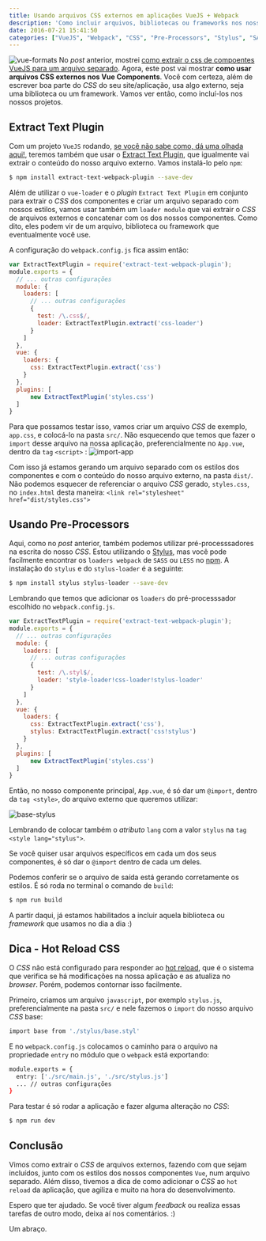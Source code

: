 ```yaml
---
title: Usando arquivos CSS externos em aplicações VueJS + Webpack
description: 'Como incluir arquivos, bibliotecas ou frameworks nos nossos Vue Components'
date: 2016-07-21 15:41:50
categories: ["VueJS", "Webpack", "CSS", "Pre-Processors", "Stylus", "SASS", "LESS", "Hot Reload"]
---
```


![vue-formats](./vue-format.png)
No _post_ anterior, mostrei [como extrair o css de compoentes VueJS para um arquivo separado]( /extraindo-o-css-de-componentes-vuejs-para-um-arquivo-separado). Agora, este post vai mostrar **como usar arquivos CSS externos nos Vue Components**.
Você com certeza, além de escrever boa parte do _CSS_ do seu site/aplicação, usa algo externo, seja uma biblioteca ou um framework. <!-- more --> Vamos ver então, como incluí-los nos nossos projetos.  

## Extract Text Plugin
Com um projeto `VueJS` rodando, [se você não sabe como, dá uma olhada aqui!](/extraindo-o-css-de-componentes-vuejs-para-um-arquivo-separado), teremos também que usar o [Extract Text Plugin](https://github.com/webpack/extract-text-webpack-plugin), que igualmente vai extrair o conteúdo do nosso arquivo externo.
Vamos instalá-lo pelo `npm`:
``` bash
$ npm install extract-text-webpack-plugin --save-dev

```
Além de utilizar o `vue-loader` e o _plugin_ `Extract Text Plugin` em conjunto para extrair o _CSS_ dos componentes e criar um arquivo separado com nossos estilos, vamos usar também um `loader module` que vai extrair o _CSS_ de arquivos externos e concatenar com os dos nossos componentes. Como dito, eles podem vir de um arquivo, biblioteca ou framework que eventualmente você use.

A configuração do `webpack.config.js` fica assim então:
``` javascript
var ExtractTextPlugin = require('extract-text-webpack-plugin');
module.exports = {
  // ... outras configurações
  module: {
    loaders: [
      // ... outras configurações
      {
        test: /\.css$/,
        loader: ExtractTextPlugin.extract('css-loader')
      }
    ]
  },
  vue: {
    loaders: {
      css: ExtractTextPlugin.extract('css')
    }
  },
  plugins: [
      new ExtractTextPlugin('styles.css')
  ]
}

```


Para que possamos testar isso, vamos criar um arquivo _CSS_ de exemplo, `app.css`, e colocá-lo na pasta `src/`. Não esquecendo que temos que fazer o `import` desse arquivo na nossa aplicação, preferencialmente no `App.vue`, dentro da `tag` `<script>` :
![import-app](./import-app.png)

Com isso já estamos gerando um arquivo separado com os estilos dos componentes e com o conteúdo do nosso arquivo externo, na pasta `dist/`. Não podemos esquecer de referenciar o arquivo _CSS_ gerado, `styles.css`, no `index.html` desta maneira: `<link rel="stylesheet" href="dist/styles.css">`

## Usando Pre-Processors
Aqui, como no _post_ anterior, também podemos utilizar pré-processsadores na escrita do nosso _CSS_.
Estou utilizando o [Stylus](https://github.com/shama/stylus-loader), mas você pode facilmente encontrar os `loaders webpack` de `SASS` ou `LESS` no [npm](https://www.npmjs.com/).
A instalação do `stylus` e do `stylus-loader` é a seguinte:

``` bash
$ npm install stylus stylus-loader --save-dev

```
Lembrando que temos que adicionar os `loaders` do pré-processsador escolhido no `webpack.config.js`.

``` javascript
var ExtractTextPlugin = require('extract-text-webpack-plugin');
module.exports = {
  // ... outras configurações
  module: {
    loaders: [
      // ... outras configurações
      {
        test: /\.styl$/,
        loader: 'style-loader!css-loader!stylus-loader'
      }
    ]
  },
  vue: {
    loaders: {
      css: ExtractTextPlugin.extract('css'),
      stylus: ExtractTextPlugin.extract('css!stylus')
    }
  },
  plugins: [
      new ExtractTextPlugin('styles.css')
  ]
}

```
Então, no nosso componente principal, `App.vue`, é só dar um `@import`, dentro da `tag <style>`, do arquivo externo que queremos utilizar:

![base-stylus](./base-stylus.png)

Lembrando de colocar também o _atributo_ `lang` com a valor `stylus` na `tag <style lang="stylus">`.

Se você quiser usar arquivos específicos em cada um dos seus componentes, é só dar o `@import` dentro de cada um deles.

Podemos conferir se o arquivo de saída está gerando corretamente os estilos.
É só roda no terminal o comando de `build`:

``` bash
$ npm run build

```
A partir daqui, já estamos habilitados a incluir aquela biblioteca ou _framework_ que usamos no dia a dia :)

## Dica - Hot Reload CSS

O _CSS_ não está configurado para responder ao [hot reload](https://vue-loader.vuejs.org/en/features/hot-reload.html), que é o sistema que verifica se há modificações na nossa aplicação e as atualiza no _browser_. Porém, podemos contornar isso facilmente.

Primeiro, criamos um arquivo `javascript`, por exemplo `stylus.js`, preferencialmente na pasta `src/` e nele fazemos o `import` do nosso arquivo _CSS_ base:
``` bash
import base from './stylus/base.styl'
```
E no `webpack.config.js` colocamos o caminho para o arquivo na propriedade `entry` no módulo que o `webpack` está exportando:
``` bash
module.exports = {
  entry: ['./src/main.js', './src/stylus.js']
  ... // outras configurações
}  
```
Para testar é só rodar a aplicação e fazer alguma alteração no _CSS_:

``` bash
$ npm run dev  

```

## Conclusão
Vimos como extrair o _CSS_ de arquivos externos, fazendo com que sejam incluídos, junto com os estilos dos nossos componentes `Vue`, num arquivo separado. Além disso, tivemos a dica de como adicionar o _CSS_ ao `hot reload` da aplicação, que agiliza e muito na hora do desenvolvimento.
</br>    

Espero que ter ajudado.
Se você tiver algum _feedback_ ou realiza essas tarefas de outro modo, deixa aí nos comentários. :)

Um abraço.